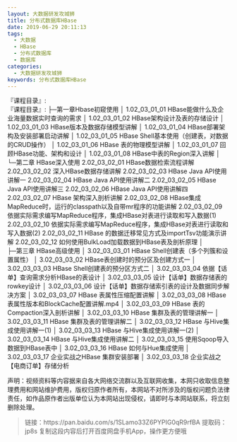 ```yaml
---
layout: 大数据研发攻城狮
title: 分布式数据库HBase
date: 2019-06-29 20:11:13
tags:
  - 大数据
  - HBase
  - 分布式数据库
  - 数据库
categories:
  - 大数据研发攻城狮
keywords: 分布式数据库HBase
---
```


『课程目录』:   
『课程目录』:
├─第一章Hbase初窥使用
│      1.02_03_01_01 HBase能做什么及企业海量数据实时查询的需求
│      1.02_03_01_02 HBase架构设计及表的存储设计
│      1.02_03_01_03 HBase版本及数据存储模型讲解
│      1.02_03_01_04 HBase部署架构及安装部署启动讲解
│      1.02_03_01_05 HBase Shell基本使用（创建表，对数据的CRUD操作）
│      1.02_03_01_06 HBase 表的物理模型讲解
│      1.02_03_01_07 回顾HBase功能、架构和设计
│      1.02_03_01_08 HBase中表的Region深入讲解
│      
└─第二章 HBase深入使用
        2.02_03_02_01 HBase数据检索流程讲解
        2.02_03_02_02 深入HBase数据存储讲解
        2.02_03_02_03 HBase Java API使用讲解一
        2.02_03_02_04 HBase Java API使用讲解二
        2.02_03_02_05 HBase Java API使用讲解三
        2.02_03_02_06 HBase Java API使用讲解四
        2.02_03_02_07 HBase 架构深入剖析讲解
        2.02_03_02_08 HBase集成MapReduce时，运行的classpath以及自带mr程序的功能讲解
        2.02_03_02_09 依据实际需求编写MapReduce程序，集成HBase对表进行读取和写入数据(1)
        2.02_03_02_10 依据实际需求编写MapReduce程序，集成HBase对表进行读取和写入数据(2)
        2.02_03_02_11 HBase 的数据迁移常见方式及importTsv功能演示讲解
        2.02_03_02_12 如何使用BulkLoad加载数据到HBase表及剖析原理
        <!-- more -->
│      
├─第三章 HBase高级使用
│      3.02_03_03_01 HBase Shell创建表（多个列簇和设置属性）
│      3.02_03_03_02 HBase表创建时的预分区及创建方式一
│      3.02_03_03_03 HBase Shell创建表的预分区方式二
│      3.02_03_03_04 依据【话单】查询需求分析HBase的表设计
│      3.02_03_03_05 设计【话单】数据存储表的rowkey设计
│      3.02_03_03_06 设计【话单】数据存储索引表的设计及数据同步解决方案
│      3.02_03_03_07 HBase 表属性压缩配置讲解
│      3.02_03_03_08 HBase 表属性版本和BlockCache配置讲解.mp4
│      3.02_03_03_09 HBase 表的Compaction深入剖析讲解
│      3.02_03_03_10 HBase 集群及表的管理讲解一
│      3.02_03_03_11 HBase 集群及表的管理讲解二
│      3.02_03_03_12 HBase 与Hive集成使用讲解一(1)
│      3.02_03_03_13 HBase 与Hive集成使用讲解一(2)
│      3.02_03_03_14 HBase 与Hive集成使用讲解二
│      3.02_03_03_15 使用Sqoop导入数据到HBase表中
│      3.02_03_03_16 HBase 如何与Hue集成使用
│      3.02_03_03_17 企业实战之HBase 集群安装部署
│      3.02_03_03_18 企业实战之【电商订单】存储分析


<div class="post-copyright">
    <div class="post-copyright__author">
      <span class="post-copyright-meta">声明：视频资料等内容据来自各大网络交流群以及互联网收集，本网只收取信息整理费用和网站维护费用，版权归原作者所有，本网站不对所涉及的版权问题负法律责任，如作品原作者出版单位认为本网站出现侵权，请即时与本网站联系，将立刻删除处理。 </span>
    </div>
</div>

<blockquote class="blockquote-center">
链接：https://pan.baidu.com/s/1SLamo33Z6PYPIG0qR9rfBA
提取码：jp8s
复制这段内容后打开百度网盘手机App，操作更方便哦
</blockquote>

